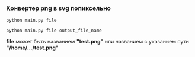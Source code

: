 ### Конвертер png в svg попиксельно

`python main.py file`

`python main.py file output_file_name`

**file** может быть названием **"test.png"**
или названием с указанием пути **"/home/.../test.png"**
